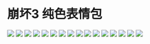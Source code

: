 # 崩坏3 纯色表情包

![](https://cdn.jsdelivr.net/gh/2x-ercha/twikoo-magic/image/HONKAI3-Pure/1.gif)
![](https://cdn.jsdelivr.net/gh/2x-ercha/twikoo-magic/image/HONKAI3-Pure/10.gif)
![](https://cdn.jsdelivr.net/gh/2x-ercha/twikoo-magic/image/HONKAI3-Pure/11.gif)
![](https://cdn.jsdelivr.net/gh/2x-ercha/twikoo-magic/image/HONKAI3-Pure/12.gif)
![](https://cdn.jsdelivr.net/gh/2x-ercha/twikoo-magic/image/HONKAI3-Pure/13.gif)
![](https://cdn.jsdelivr.net/gh/2x-ercha/twikoo-magic/image/HONKAI3-Pure/14.gif)
![](https://cdn.jsdelivr.net/gh/2x-ercha/twikoo-magic/image/HONKAI3-Pure/15.gif)
![](https://cdn.jsdelivr.net/gh/2x-ercha/twikoo-magic/image/HONKAI3-Pure/16.gif)
![](https://cdn.jsdelivr.net/gh/2x-ercha/twikoo-magic/image/HONKAI3-Pure/2.gif)
![](https://cdn.jsdelivr.net/gh/2x-ercha/twikoo-magic/image/HONKAI3-Pure/3.gif)
![](https://cdn.jsdelivr.net/gh/2x-ercha/twikoo-magic/image/HONKAI3-Pure/4.gif)
![](https://cdn.jsdelivr.net/gh/2x-ercha/twikoo-magic/image/HONKAI3-Pure/5.gif)
![](https://cdn.jsdelivr.net/gh/2x-ercha/twikoo-magic/image/HONKAI3-Pure/6.gif)
![](https://cdn.jsdelivr.net/gh/2x-ercha/twikoo-magic/image/HONKAI3-Pure/7.gif)
![](https://cdn.jsdelivr.net/gh/2x-ercha/twikoo-magic/image/HONKAI3-Pure/8.gif)
![](https://cdn.jsdelivr.net/gh/2x-ercha/twikoo-magic/image/HONKAI3-Pure/9.gif)
